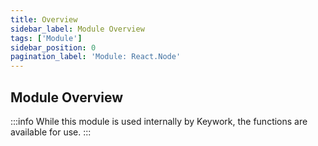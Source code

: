 ```yaml
---
title: Overview
sidebar_label: Module Overview
tags: ['Module']
sidebar_position: 0
pagination_label: 'Module: React.Node'
---
```


## Module Overview

:::info
While this module is used internally by Keywork, the functions are available for use.
:::
